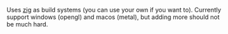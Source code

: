 Uses [zig](https://ziglang.org/download/) as build systems (you can use your own if you want to).
Currently support windows (opengl) and macos (metal), but adding more should not be much hard.